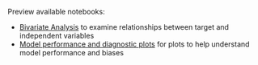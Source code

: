 Preview available notebooks:
- [Bivariate Analysis](https://github.com/ow-gryphon/gryphon-model-plotting-regression/blob/main/template/notebooks/regression/Bivariate%20Analysis.ipynb) to examine relationships between target and independent variables
- [Model performance and diagnostic plots](https://github.com/ow-gryphon/gryphon-model-plotting-regression/blob/main/template/notebooks/regression/Model%20performance%20and%20diagnostics%20plots.ipynb) for plots to help understand model performance and biases
